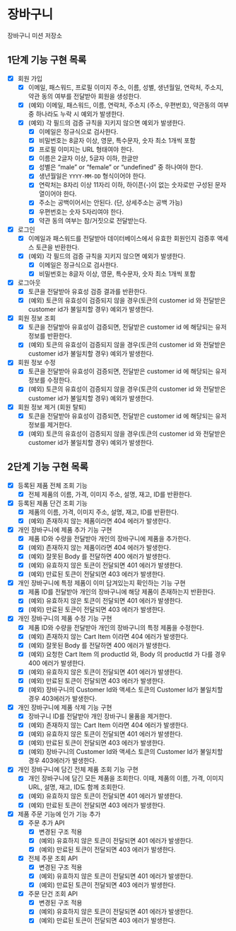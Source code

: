# 장바구니

장바구니 미션 저장소

## 1단계 기능 구현 목록

- [x] 회원 가입
    - [x] 이메일, 패스워드, 프로필 이미지 주소, 이름, 성별, 생년월일, 연락처, 주소지, 약관 동의 여부를 전달받아 회원을 생성한다.
    - [x] (예외) 이메일, 패스워드, 이름, 연락처, 주소지 (주소, 우편번호), 약관동의 여부 중 하나라도 누락 시 예외가 발생한다.
    - [x] (예외) 각 필드의 검증 규칙을 지키지 않으면 예외가 발생한다.
        - [x] 이메일은 정규식으로 검사한다.
        - [x] 비밀번호는 8글자 이상, 영문, 특수문자, 숫자 최소 1개씩 포함
        - [x] 프로필 이미지는 URL 형태여야 한다.
        - [x] 이름은 2글자 이상, 5글자 이하, 한글만
        - [x] 성별은 “male” or “female” or “undefined” 중 하나여야 한다.
        - [x] 생년월일은 `YYYY-MM-DD` 형식이어야 한다.
        - [x] 연락처는 8자리 이상 11자리 이하, 하이픈(-)이 없는 숫자로만 구성된 문자열이어야 한다.
        - [x] 주소는 공백이어서는 안된다. (단, 상세주소는 공백 가능)
        - [x] 우편번호는 숫자 5자리여야 한다.
        - [x] 약관 동의 여부는 참/거짓으로 전달받는다.
- [x] 로그인
    - [x] 이메일과 패스워드를 전달받아 데이터베이스에서 유효한 회원인지 검증후 액세스 토큰을 반환한다.
    - [x] (예외) 각 필드의 검증 규칙을 지키지 않으면 예외가 발생한다.
        - [x] 이메일은 정규식으로 검사한다.
        - [x] 비밀번호는 8글자 이상, 영문, 특수문자, 숫자 최소 1개씩 포함
- [x] 로그아웃
    - [x] 토큰을 전달받아 유효성 검증 결과를 반환한다.
    - [x] (예외) 토큰의 유효성이 검증되지 않을 경우(토큰의 customer id 와 전달받은 customer id가 불일치할 경우) 예외가 발생한다.
- [x] 회원 정보 조회
    - [x] 토큰을 전달받아 유효성이 검증되면, 전달받은 customer id 에 해당되는 유저 정보를 반환한다.
    - [x] (예외) 토큰의 유효성이 검증되지 않을 경우(토큰의 customer id 와 전달받은 customer id가 불일치할 경우) 예외가 발생한다.
- [x] 회원 정보 수정
    - [x] 토큰을 전달받아 유효성이 검증되면, 전달받은 customer id 에 해당되는 유저 정보를 수정한다.
    - [x] (예외) 토큰의 유효성이 검증되지 않을 경우(토큰의 customer id 와 전달받은 customer id가 불일치할 경우) 예외가 발생한다.
- [x] 회원 정보 제거 (회원 탈퇴)
    - [x] 토큰을 전달받아 유효성이 검증되면, 전달받은 customer id 에 해당되는 유저 정보를 제거한다.
    - [x] (예외) 토큰의 유효성이 검증되지 않을 경우(토큰의 customer id 와 전달받은 customer id가 불일치할 경우) 예외가 발생한다.

## 2단계 기능 구현 목록

- [x] 등록된 제품 전체 조회 기능
    - [x] 전체 제품의 이름, 가격, 이미지 주소, 설명, 재고, ID를 반환한다.

- [x] 등록된 제품 단건 조회 기능
    - [x] 제품의 이름, 가격, 이미지 주소, 설명, 재고, ID를 반환한다.
    - [x] (예외) 존재하지 않는 제품이라면 404 에러가 발생한다.

- [x] 개인 장바구니에 제품 추가 기능 구현
    - [x] 제품 ID와 수량을 전달받아 개인의 장바구니에 제품을 추가한다.
    - [x] (예외) 존재하지 않는 제품이라면 404 에러가 발생한다.
    - [x] (예외) 잘못된 Body 를 전달하면 400 에러가 발생한다.
    - [x] (예외) 유효하지 않은 토큰이 전달되면 401 에러가 발생한다.
    - [x] (예외) 만료된 토큰이 전달되면 403 에러가 발생한다.

- [x] 개인 장바구니에 특정 제품이 이미 담겨있는지 확인하는 기능 구현
    - [x] 제품 ID를 전달받아 개인의 장바구니에 해당 제품이 존재하는지 반환한다.
    - [x] (예외) 유효하지 않은 토큰이 전달되면 401 에러가 발생한다.
    - [x] (예외) 만료된 토큰이 전달되면 403 에러가 발생한다.

- [x] 개인 장바구니의 제품 수정 기능 구현
    - [x] 제품 ID와 수량을 전달받아 개인의 장바구니의 특정 제품을 수정한다.
    - [x] (예외) 존재하지 않는 Cart Item 이라면 404 에러가 발생한다.
    - [x] (예외) 잘못된 Body 를 전달하면 400 에러가 발생한다.
    - [x] (예외) 요청한 Cart Item 의 productId 와, Body 의 productId 가 다를 경우 400 에러가 발생한다.
    - [x] (예외) 유효하지 않은 토큰이 전달되면 401 에러가 발생한다.
    - [x] (예외) 만료된 토큰이 전달되면 403 에러가 발생한다.
    - [x] (예외) 장바구니의 Customer Id와 액세스 토큰의 Customer Id가 불일치할 경우 403에러가 발생한다.

- [x] 개인 장바구니에 제품 삭제 기능 구현
    - [x] 장바구니 ID를 전달받아 개인 장바구니 물품을 제거한다.
    - [x] (예외) 존재하지 않는 Cart Item 이라면 404 에러가 발생한다.
    - [x] (예외) 유효하지 않은 토큰이 전달되면 401 에러가 발생한다.
    - [x] (예외) 만료된 토큰이 전달되면 403 에러가 발생한다.
    - [x] (예외) 장바구니의 Customer Id와 액세스 토큰의 Customer Id가 불일치할 경우 403에러가 발생한다.

- [x] 개인 장바구니에 담긴 전체 제품 조회 기능 구현
    - [x] 개인 장바구니에 담긴 모든 제품을 조회한다. 이때, 제품의 이름, 가격, 이미지 URL, 설명, 재고, ID도 함께 조회한다.
    - [x] (예외) 유효하지 않은 토큰이 전달되면 401 에러가 발생한다.
    - [x] (예외) 만료된 토큰이 전달되면 403 에러가 발생한다.

- [x] 제품 주문 기능에 인가 기능 추가
    - [x] 주문 추가 API
        - [x] 변경된 구조 적용
        - [x] (예외) 유효하지 않은 토큰이 전달되면 401 에러가 발생한다.
        - [x] (예외) 만료된 토큰이 전달되면 403 에러가 발생한다.
    - [x] 전체 주문 조회 API
        - [x] 변경된 구조 적용
        - [x] (예외) 유효하지 않은 토큰이 전달되면 401 에러가 발생한다.
        - [x] (예외) 만료된 토큰이 전달되면 403 에러가 발생한다.
    - [x] 주문 단건 조회 API
        - [x] 변경된 구조 적용
        - [x] (예외) 유효하지 않은 토큰이 전달되면 401 에러가 발생한다.
        - [x] (예외) 만료된 토큰이 전달되면 403 에러가 발생한다.
